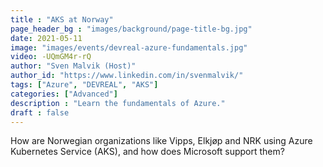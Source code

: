 ```yaml
---
title : "AKS at Norway"
page_header_bg : "images/background/page-title-bg.jpg"
date: 2021-05-11
image: "images/events/devreal-azure-fundamentals.jpg"
video: -UQmGM4r-rQ
author: "Sven Malvik (Host)"
author_id: "https://www.linkedin.com/in/svenmalvik/"
tags: ["Azure", "DEVREAL", "AKS"]
categories: ["Advanced"]
description : "Learn the fundamentals of Azure."
draft : false
---
```

How are Norwegian organizations like Vipps, Elkjøp and NRK using Azure Kubernetes Service (AKS), and how does Microsoft support them?